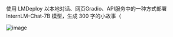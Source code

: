 
使用 LMDeploy 以本地对话、网页Gradio、API服务中的一种方式部署 InternLM-Chat-7B 模型，生成 300 字的小故事（

![image](https://github.com/lvoooo/internLM-learning/assets/16740247/510c9d21-fc3b-4464-938f-765944ba8f0e)
